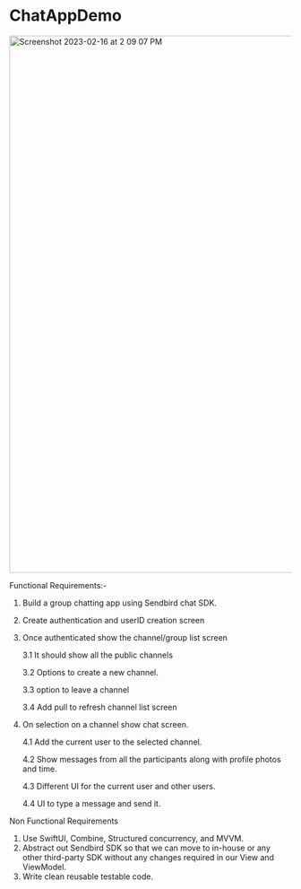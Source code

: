 # ChatAppDemo

<img width="958" alt="Screenshot 2023-02-16 at 2 09 07 PM" src="https://user-images.githubusercontent.com/13540303/219312398-f2a838ac-3869-4f85-8604-16293f0c25bb.png">


Functional Requirements:-

1. Build a group chatting app using Sendbird chat SDK.
2. Create authentication and userID creation screen
3. Once authenticated show the channel/group list screen 

    3.1 It should show all the public channels 
	
    3.2 Options to create a new channel. 
	
    3.3 option to leave a channel 
	
    3.4 Add pull to refresh channel list screen
	
4. On selection on a channel show chat screen. 

    4.1 Add the current user to the selected channel. 
	
    4.2 Show messages from all the participants along with profile photos and time. 
	
    4.3 Different UI for the current user and other users. 
	
    4.4 UI to type a message and send it.

Non Functional Requirements

1. Use SwiftUI, Combine, Structured concurrency, and MVVM.
2. Abstract out Sendbird SDK so that we can move to in-house or any other third-party SDK without any changes required in our View and ViewModel.
3. Write clean reusable testable code.
